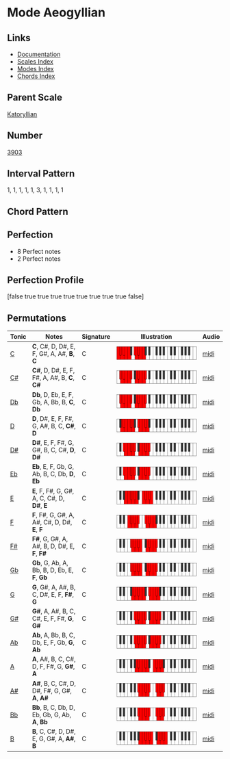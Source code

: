 # Mode Aeogyllian

## Links

- [Documentation](README.md)
- [Scales Index](Scales.md)
- [Modes Index](Modes.md)
- [Chords Index](Chords.md)

## Parent Scale

[Katoryllian](ScaleKatoryllian.md)

## Number

[3903](https://ianring.com/musictheory/scales/3903)

## Interval Pattern

1, 1, 1, 1, 1, 3, 1, 1, 1, 1

## Chord Pattern



## Perfection

- 8 Perfect notes
- 2 Perfect notes

## Perfection Profile

[false true true true true true true true true false]

## Permutations

| Tonic | Notes | Signature | Illustration | Audio |
|-------|-------|-----------|--------------|-------|
| [C](ModeCNaturalAeogyllian.md) | **C**, C#, D, D#, E, F, G#, A, A#, **B**, **C** | C | ![CNaturalAeogyllian](ModeCNaturalAeogyllian.png) | [midi](https://github.com/edipermadi/music/blob/main/docs/ModeCNaturalAeogyllian.mid?raw=true) |
| [C#](ModeCSharpAeogyllian.md) | **C#**, D, D#, E, F, F#, A, A#, B, **C**, **C#** | C | ![CSharpAeogyllian](ModeCSharpAeogyllian.png) | [midi](https://github.com/edipermadi/music/blob/main/docs/ModeCSharpAeogyllian.mid?raw=true) |
| [Db](ModeDFlatAeogyllian.md) | **Db**, D, Eb, E, F, Gb, A, Bb, B, **C**, **Db** | C | ![DFlatAeogyllian](ModeDFlatAeogyllian.png) | [midi](https://github.com/edipermadi/music/blob/main/docs/ModeDFlatAeogyllian.mid?raw=true) |
| [D](ModeDNaturalAeogyllian.md) | **D**, D#, E, F, F#, G, A#, B, C, **C#**, **D** | C | ![DNaturalAeogyllian](ModeDNaturalAeogyllian.png) | [midi](https://github.com/edipermadi/music/blob/main/docs/ModeDNaturalAeogyllian.mid?raw=true) |
| [D#](ModeDSharpAeogyllian.md) | **D#**, E, F, F#, G, G#, B, C, C#, **D**, **D#** | C | ![DSharpAeogyllian](ModeDSharpAeogyllian.png) | [midi](https://github.com/edipermadi/music/blob/main/docs/ModeDSharpAeogyllian.mid?raw=true) |
| [Eb](ModeEFlatAeogyllian.md) | **Eb**, E, F, Gb, G, Ab, B, C, Db, **D**, **Eb** | C | ![EFlatAeogyllian](ModeEFlatAeogyllian.png) | [midi](https://github.com/edipermadi/music/blob/main/docs/ModeEFlatAeogyllian.mid?raw=true) |
| [E](ModeENaturalAeogyllian.md) | **E**, F, F#, G, G#, A, C, C#, D, **D#**, **E** | C | ![ENaturalAeogyllian](ModeENaturalAeogyllian.png) | [midi](https://github.com/edipermadi/music/blob/main/docs/ModeENaturalAeogyllian.mid?raw=true) |
| [F](ModeFNaturalAeogyllian.md) | **F**, F#, G, G#, A, A#, C#, D, D#, **E**, **F** | C | ![FNaturalAeogyllian](ModeFNaturalAeogyllian.png) | [midi](https://github.com/edipermadi/music/blob/main/docs/ModeFNaturalAeogyllian.mid?raw=true) |
| [F#](ModeFSharpAeogyllian.md) | **F#**, G, G#, A, A#, B, D, D#, E, **F**, **F#** | C | ![FSharpAeogyllian](ModeFSharpAeogyllian.png) | [midi](https://github.com/edipermadi/music/blob/main/docs/ModeFSharpAeogyllian.mid?raw=true) |
| [Gb](ModeGFlatAeogyllian.md) | **Gb**, G, Ab, A, Bb, B, D, Eb, E, **F**, **Gb** | C | ![GFlatAeogyllian](ModeGFlatAeogyllian.png) | [midi](https://github.com/edipermadi/music/blob/main/docs/ModeGFlatAeogyllian.mid?raw=true) |
| [G](ModeGNaturalAeogyllian.md) | **G**, G#, A, A#, B, C, D#, E, F, **F#**, **G** | C | ![GNaturalAeogyllian](ModeGNaturalAeogyllian.png) | [midi](https://github.com/edipermadi/music/blob/main/docs/ModeGNaturalAeogyllian.mid?raw=true) |
| [G#](ModeGSharpAeogyllian.md) | **G#**, A, A#, B, C, C#, E, F, F#, **G**, **G#** | C | ![GSharpAeogyllian](ModeGSharpAeogyllian.png) | [midi](https://github.com/edipermadi/music/blob/main/docs/ModeGSharpAeogyllian.mid?raw=true) |
| [Ab](ModeAFlatAeogyllian.md) | **Ab**, A, Bb, B, C, Db, E, F, Gb, **G**, **Ab** | C | ![AFlatAeogyllian](ModeAFlatAeogyllian.png) | [midi](https://github.com/edipermadi/music/blob/main/docs/ModeAFlatAeogyllian.mid?raw=true) |
| [A](ModeANaturalAeogyllian.md) | **A**, A#, B, C, C#, D, F, F#, G, **G#**, **A** | C | ![ANaturalAeogyllian](ModeANaturalAeogyllian.png) | [midi](https://github.com/edipermadi/music/blob/main/docs/ModeANaturalAeogyllian.mid?raw=true) |
| [A#](ModeASharpAeogyllian.md) | **A#**, B, C, C#, D, D#, F#, G, G#, **A**, **A#** | C | ![ASharpAeogyllian](ModeASharpAeogyllian.png) | [midi](https://github.com/edipermadi/music/blob/main/docs/ModeASharpAeogyllian.mid?raw=true) |
| [Bb](ModeBFlatAeogyllian.md) | **Bb**, B, C, Db, D, Eb, Gb, G, Ab, **A**, **Bb** | C | ![BFlatAeogyllian](ModeBFlatAeogyllian.png) | [midi](https://github.com/edipermadi/music/blob/main/docs/ModeBFlatAeogyllian.mid?raw=true) |
| [B](ModeBNaturalAeogyllian.md) | **B**, C, C#, D, D#, E, G, G#, A, **A#**, **B** | C | ![BNaturalAeogyllian](ModeBNaturalAeogyllian.png) | [midi](https://github.com/edipermadi/music/blob/main/docs/ModeBNaturalAeogyllian.mid?raw=true) |
